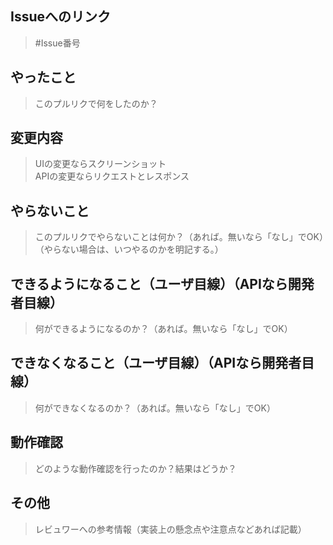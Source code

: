 ## Issueへのリンク

> #Issue番号

## やったこと

> このプルリクで何をしたのか？

## 変更内容

> UIの変更ならスクリーンショット<br>APIの変更ならリクエストとレスポンス

## やらないこと

> このプルリクでやらないことは何か？（あれば。無いなら「なし」でOK）（やらない場合は、いつやるのかを明記する。）

## できるようになること（ユーザ目線）（APIなら開発者目線）

> 何ができるようになるのか？（あれば。無いなら「なし」でOK）

## できなくなること（ユーザ目線）（APIなら開発者目線）

> 何ができなくなるのか？（あれば。無いなら「なし」でOK）

## 動作確認

> どのような動作確認を行ったのか？結果はどうか？

## その他

> レビュワーへの参考情報（実装上の懸念点や注意点などあれば記載）
